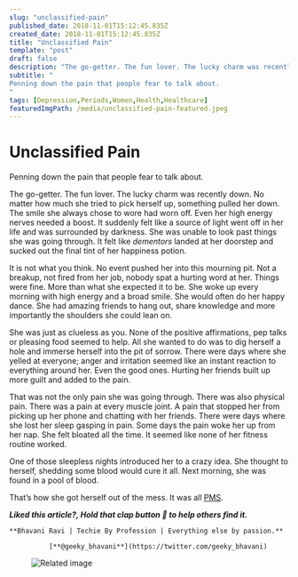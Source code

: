 ```yaml
---
slug: "unclassified-pain"
published_date: 2018-11-01T15:12:45.835Z
created_date: 2018-11-01T15:12:45.835Z
title: "Unclassified Pain"
template: "post"
draft: false
description: "The go-getter. The fun lover. The lucky charm was recently down. No matter how much she tried to pick herself up, something pulled her down. The smile she always chose to wore had worn off. Even her…"
subtitle: "
Penning down the pain that people fear to talk about.
"
tags: [Depression,Periods,Women,Health,Healthcare]
featuredImgPath: /media/unclassified-pain-featured.jpeg
---
```

# Unclassified Pain

Penning down the pain that people fear to talk about.

The go-getter. The fun lover. The lucky charm was recently down. No matter how much she tried to pick herself up, something pulled her down. The smile she always chose to wore had worn off. Even her high energy nerves needed a boost. It suddenly felt like a source of light went off in her life and was surrounded by darkness. She was unable to look past things she was going through. It felt like _dementors_ landed at her doorstep and sucked out the final tint of her happiness potion.

It is not what you think. No event pushed her into this mourning pit. Not a breakup, not fired from her job, nobody spat a hurting word at her. Things were fine. More than what she expected it to be. She woke up every morning with high energy and a broad smile. She would often do her happy dance. She had amazing friends to hang out, share knowledge and more importantly the shoulders she could lean on.

She was just as clueless as you. None of the positive affirmations, pep talks or pleasing food seemed to help. All she wanted to do was to dig herself a hole and immerse herself into the pit of sorrow. There were days where she yelled at everyone; anger and irritation seemed like an instant reaction to everything around her. Even the good ones. Hurting her friends built up more guilt and added to the pain.

That was not the only pain she was going through. There was also physical pain. There was a pain at every muscle joint. A pain that stopped her from picking up her phone and chatting with her friends. There were days where she lost her sleep gasping in pain. Some days the pain woke her up from her nap. She felt bloated all the time. It seemed like none of her fitness routine worked.

One of those sleepless nights introduced her to a crazy idea. She thought to herself, shedding some blood would cure it all. Next morning, she was found in a pool of blood.

That’s how she got herself out of the mess. It was all [PMS](https://www.healthline.com/health/premenstrual-syndrome).

**_Liked this article?, Hold that clap button 👏 to help others find it._**

```
**Bhavani Ravi | Techie By Profession | Everything else by passion.**  
                            
          [**@geeky_bhavani**](https://twitter.com/geeky_bhavani)
```
<figure>

![Related image](/media/unclassified-pain-featured.jpeg)

</figure>


